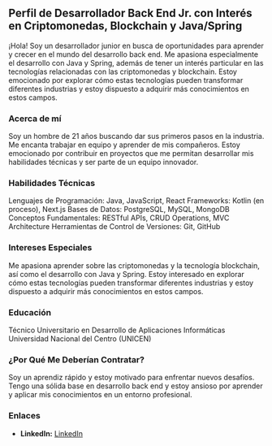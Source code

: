 ## Perfil de Desarrollador Back End Jr. con Interés en Criptomonedas, Blockchain y Java/Spring
¡Hola! Soy un desarrollador junior en busca de oportunidades para aprender y crecer en el mundo del desarrollo back end. Me apasiona especialmente el desarrollo con Java y Spring, además de tener un interés particular en las tecnologías relacionadas con las criptomonedas y blockchain. Estoy emocionado por explorar cómo estas tecnologías pueden transformar diferentes industrias y estoy dispuesto a adquirir más conocimientos en estos campos.

### Acerca de mí
Soy un hombre de 21 años buscando dar sus primeros pasos en la industria. Me encanta trabajar en equipo y aprender de mis compañeros. Estoy emocionado por contribuir en proyectos que me permitan desarrollar mis habilidades técnicas y ser parte de un equipo innovador.

### Habilidades Técnicas
Lenguajes de Programación: Java, JavaScript, React
Frameworks: Kotlin (en proceso), Next.js
Bases de Datos: PostgreSQL, MySQL, MongoDB
Conceptos Fundamentales: RESTful APIs, CRUD Operations, MVC Architecture
Herramientas de Control de Versiones: Git, GitHub

<!-- Proyectos Destacados
Sistema de Gestión de Usuarios (Python/Flask): Desarrollé un sistema de gestión de usuarios completo utilizando Flask y MySQL, permitiendo el registro, autenticación y gestión de perfiles de usuarios.
API REST para Aplicación de Tareas (Node.js/Express): Creé una API RESTful con Node.js y Express para una aplicación de gestión de tareas, permitiendo la creación, lectura, actualización y eliminación de tareas. -->

### Intereses Especiales
Me apasiona aprender sobre las criptomonedas y la tecnología blockchain, así como el desarrollo con Java y Spring. Estoy interesado en explorar cómo estas tecnologías pueden transformar diferentes industrias y estoy dispuesto a adquirir más conocimientos en estos campos.

### Educación
Técnico Universitario en Desarrollo de Aplicaciones Informáticas
Universidad Nacional del Centro (UNICEN)

<!-- Certificaciones
Certificado en Desarrollo Web Full Stack
Plataforma de Educación en Línea (Año de Obtención) -->

### ¿Por Qué Me Deberían Contratar?
Soy un aprendiz rápido y estoy motivado para enfrentar nuevos desafíos.
Tengo una sólida base en desarrollo back end y estoy ansioso por aprender y aplicar mis conocimientos en un entorno profesional.
<!-- Mi interés en las criptomonedas y blockchain me impulsa a buscar oportunidades que combinen mis habilidades técnicas con este emocionante campo tecnológico. -->

### Enlaces

- **LinkedIn:** [LinkedIn]([URL_de_tu_perfil](https://www.linkedin.com/in/-kevin-vigil/))
<!--

Here are some ideas to get you started:

- 🔭 I’m currently working on ...
- 🌱 I’m currently learning ...
- 👯 I’m looking to collaborate on ...
- 🤔 I’m looking for help with ...
- 💬 Ask me about ...
- 📫 How to reach me: ...
- 😄 Pronouns: ...
- ⚡ Fun fact: ...
-->

